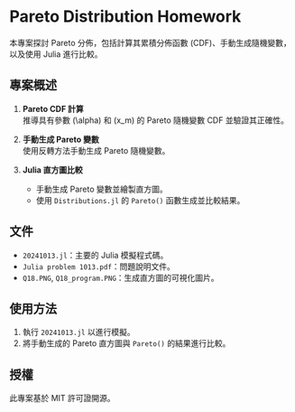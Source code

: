 # Pareto Distribution Homework

本專案探討 Pareto 分佈，包括計算其累積分佈函數 (CDF)、手動生成隨機變數，以及使用 Julia 進行比較。

## 專案概述

1. **Pareto CDF 計算**  
   推導具有參數 \(\alpha\) 和 \(x_m\) 的 Pareto 隨機變數 CDF 並驗證其正確性。

2. **手動生成 Pareto 變數**  
   使用反轉方法手動生成 Pareto 隨機變數。

3. **Julia 直方圖比較**  
   - 手動生成 Pareto 變數並繪製直方圖。
   - 使用 `Distributions.jl` 的 `Pareto()` 函數生成並比較結果。

## 文件

- `20241013.jl`：主要的 Julia 模擬程式碼。
- `Julia problem 1013.pdf`：問題說明文件。
- `Q18.PNG`, `Q18_program.PNG`：生成直方圖的可視化圖片。

## 使用方法

1. 執行 `20241013.jl` 以進行模擬。
2. 將手動生成的 Pareto 直方圖與 `Pareto()` 的結果進行比較。

## 授權

此專案基於 MIT 許可證開源。
